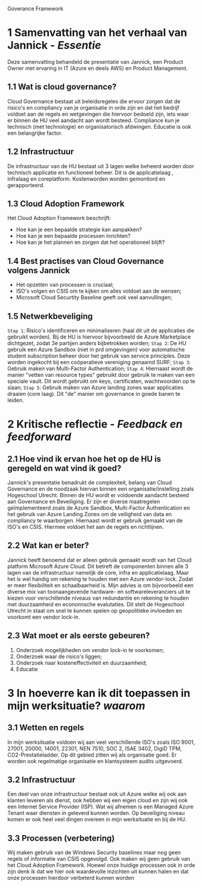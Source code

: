 Goverance Framework
# 1 Samenvatting van het verhaal van Jannick - *Essentie*
Deze samenvatting behandeld de presentatie van Jannick, een Product Owner met ervaring in IT (Azure en deels AWS) en Product Management. 
## 1.1 Wat is cloud governance? 
Cloud Governance bestaat uit beleidsregeles die ervoor zorgen dat de risico's en compliancy van je organisatie in orde zijn en dat het bedrijf voldoet aan de regels en wetgevingen die hiervoor bedoeld zijn, iets waar er binnen de HU veel aandacht aan wordt besteed. Compliance kun je technisch (met technologie) en organisatorisch afdwingen. Educatie is ook een belangrijke factor. 
## 1.2 Infrastructuur
De infrastructuur van de HU bestaat uit 3 lagen welke beheerd worden door technisch applicatie en functioneel beheer. Dit is de applicatielaag , infralaag en coreplatform. Kostenworden worden gemonitord en gerapporteerd. 
## 1.3 Cloud Adoption Framework
Het Cloud Adoption Framework beschrijft:
- Hoe kan je een bepaalde strategie kan aanpakken?
- Hoe kan je een bepaalde processen inrichten?
- Hoe kan je het plannen en zorgen dat het operationeel blijft?
## 1.4 Best practises van Cloud Governance volgens Jannick
- Het opzetten van processen is cruciaal;
- ISO's volgen en CSIS om te kijken om alles voldoet aan de wensen;
- Microsoft Cloud Securtity Baseline geeft ook veel aanvullingen;
## 1.5 Netwerkbeveliging
`Stap 1`: Risico's identificeren en minimaliseren (haal dit uit de applicaties die gebruikt worden). Bij de HU is hiervoor bijvoorbeeld de Azure Marketplace dichtgezet, zodat 3e partijen anders bijbetrokken worden;
`Stap 2`: De HU gebruik een Azure Sandbox (niet in prd omgevingen) voor automatische student subscription beheer door het gebruik van service principles. Deze worden ingekocht bij een coöperatieve vereniging genaamd SURF; `Stap 3`: Gebruik maken van Multi-Factor Authentication;
`Stap 4`: Hiernaast wordt de manier "vetten van resource types" gebruikt door gebruik te maken van een speciale vault. Dit wordt gebruikt om keys, certificaten, wachtwoorden op te slaan;
`Stap 5`: Gebruik maken van Azure landing zones waar applicaties draaien (core laag). Dit "de" manier om governance in goede banen te leiden. 

# 2 Kritische reflectie - *Feedback en feedforward*

## 2.1 Hoe vind ik ervan hoe het op de HU is geregeld en wat vind ik goed?
Jannick's presentatie benadrukt de complexiteit, belang van Cloud Governance en de noodzaak hiervan binnen een organisatie/instelling zoals Hogeschool Utrecht.
Binnen de HU wordt er voldoende aandacht besteed aan Governance en Beveiliging. Er zijn er diverse maatregelen geïmplementeerd zoals de Azure Sandbox, Multi-Factor Authentication en het gebruik van Azure Landing Zones om de veiligheid van data en compliancy te waarborgen. Hiernaast wordt er gebruik gemaakt van de ISO's en CSIS. Hiermee voldoet het aan de regels en richtlijnen.
## 2.2 Wat kan er beter?
Jannick heeft benoemd dat er alleen gebruik gemaakt wordt van het Cloud platform Microsoft Azure Cloud. Dit betreft de componenten binnen alle 3 lagen van de infrastructuur namelijk de core, infra en applicatielaag.  Maar het is wel handig om rekening te houden met een Azure vendor-lock. Zodat er meer flexibiliteit en schaalbaarheid is. Mijn advies is om bijvoorbeeld een diverse mix van toonaangevende hardware- en softwareleveranciers uit te kiezen voor verschillende niveaus van redundantie en rekening te houden met duurzaamheid en economische evalutaties. Dit stelt de Hogeschool Utrecht in staat om snel te kunnen spelen op geopolitieke invloeden en voorkomt een vendor lock-in.

## 2.3 Wat moet er als eerste gebeuren?
1. Onderzoek mogelijkheden om vendor lock-in te voorkomen;
2. Onderzoek waar de risico's liggen;
3. Onderzoek naar kosteneffectiviteit en duurzaamheid;
4. Educatie

# 3 In hoeverre kan ik dit toepassen in mijn werksituatie? *waarom*

## 3.1 Wetten en regels
In mijn werksituatie voldoen wij aan veel verschillende ISO's zoals ISO 9001, 27001, 20000, 14001, 22301, NEN 7510, SOC 2, ISAE 3402, DigiD TPM, CO2-Prestatieladder. Op dit gebied zitten wij als organisatie goed. Er worden ook regelmatige organisatie en klantsysteem audits uitgevoerd.
## 3.2 Infrastructuur
Een deel van onze infrastructuur bestaat ook uit Azure welke wij ook aan klanten leveren als dienst, ook hebben wij een eigen cloud en zijn wij ook een Internet Service Provider (ISP). Wat wij afnemen is een Managed Azure Tenant waar diensten in geleverd kunnen worden. Op beveiliging niveau komen er ook heel veel dingen overeen in mijn werksituatie en bij de HU.
## 3.3 Processen (verbetering)
Wij maken gebruik van de Windows Security baselines maar nog geen regels of informatie van CSIS opgevolgd. Ook maken wij geen gebruik van het Cloud Adoption Framework. Hoewel onze huidige processen ook in orde zijn denk ik   dat we hier ook waardevolle inzichten uit kunnen halen en dat onze processen hierdoor verbeterd kunnen worden
